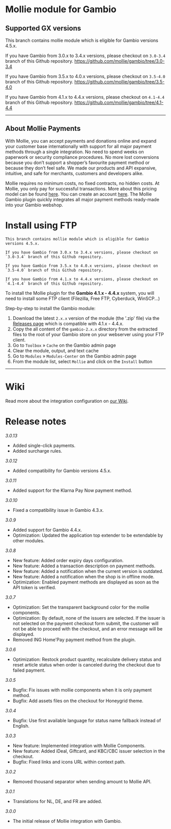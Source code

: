 # Mollie module for Gambio

## Supported GX versions
This branch contains mollie module which is eligible for Gambio versions 4.5.x.

If you have Gambio from 3.0.x to 3.4.x versions, please checkout on `3.0-3.4` branch of this Github repository.
https://github.com/mollie/gambio/tree/3.0-3.4

If you have Gambio from 3.5.x to 4.0.x versions, please checkout on `3.5-4.0` branch of this Github repository.
https://github.com/mollie/gambio/tree/3.5-4.0

If you have Gambio from 4.1.x to 4.4.x versions, please checkout on `4.1-4.4` branch of this Github repository.
https://github.com/mollie/gambio/tree/4.1-4.4
***

## About Mollie Payments ##
With Mollie, you can accept payments and donations online and expand your customer base internationally with support for all major payment methods through a single integration. No need to spend weeks on paperwork or security compliance procedures. No more lost conversions because you don’t support a shopper’s favourite payment method or because they don’t feel safe. We made our products and API expansive, intuitive, and safe for merchants, customers and developers alike. 

Mollie requires no minimum costs, no fixed contracts, no hidden costs. At Mollie, you only pay for successful transactions. More about this pricing model can be found [here](https://www.mollie.com/en/pricing/). You can create an account [here](https://www.mollie.com/dashboard/signup). The Mollie Gambio plugin quickly integrates all major payment methods ready-made into your Gambio webshop.
   
# Install using FTP
```
This branch contains mollie module which is eligible for Gambio versions 4.5.x.

If you have Gambio from 3.0.x to 3.4.x versions, please checkout on `3.0-3.4` branch of this Github repository.

If you have Gambio from 3.5.x to 4.0.x versions, please checkout on `3.5-4.0` branch of this Github repository.

If you have Gambio from 4.1.x to 4.4.x versions, please checkout on `4.1-4.4` branch of this Github repository.
```

To install the Mollie plugin for the **Gambio 4.1.x - 4.4.x** system, you will need to install some FTP client (Filezilla, Free FTP, Cyberduck, WinSCP...)

Step-by-step to install the Gambio module:
 1. Download the latest `2.x.x` version  of the module (the '.zip' file) via the [Releases page](https://github.com/mollie/gambio/releases) which is compatible with 4.1.x - 4.4.x.
 2. Copy the all content of the `gambio-2.x.x` directory from the extracted files to the root of your Gambio store on your webserver using your FTP client.
 3. Go to `Toolbox` » `Cache` on the Gambio admin page
 4. Clear the module, output, and text cache
 5. Go to `Modules` » `Modules-Center` on the Gambio admin page
 6. From the module list, select `Mollie` and click on the `Install` button
---

# Wiki

Read more about the integration configuration on [our Wiki](https://github.com/mollie/gambio/wiki).

# Release notes

*3.0.13*
- Added single-click payments.
- Added surcharge rules.

*3.0.12*
- Added compatibility for Gambio versions 4.5.x.

*3.0.11*
- Added support for the Klarna Pay Now payment method.

*3.0.10*
- Fixed a compatibility issue in Gambio 4.3.x.

*3.0.9*
- Added support for Gambio 4.4.x.
- Optimization: Updated the application top extender to be extendable by other modules.

*3.0.8*
- New feature: Added order expiry days configuration.
- New feature: Added a transaction description on payment methods.
- New feature: Added a notification when the current version is outdated.
- New feature: Added a notification when the shop is in offline mode.
- Optimization: Enabled payment methods are displayed as soon as the API token is verified.

*3.0.7*
- Optimization: Set the transparent background color for the mollie components.
- Optimization: By default, none of the issuers are selected. If the issuer is not selected on the payment checkout form submit, the customer will not be able to proceed with the checkout, and an error message will be displayed.
- Removed ING Home'Pay payment method from the plugin.

*3.0.6*
- Optimization: Restock product quantity, recalculate delivery status and reset article status when order is canceled during the checkout due to failed payment.

*3.0.5*
- Bugfix: Fix issues with mollie components when it is only payment method.
- Bugfix: Add assets files on the checkout for Honeygrid theme.

*3.0.4*
- Bugfix: Use first available language for status name fallback instead of English.

*3.0.3*
- New feature: Implemented integration with Mollie Components.
- New feature: Added iDeal, Giftcard, and KBC/CBC issuer selection in the checkout.
- Bugfix: Fixed links and icons URL within context path.

*3.0.2*
- Removed thousand separator when sending amount to Mollie API.

*3.0.1*
- Translations for NL, DE, and FR are added.

*3.0.0*
- The initial release of Mollie integration with Gambio.